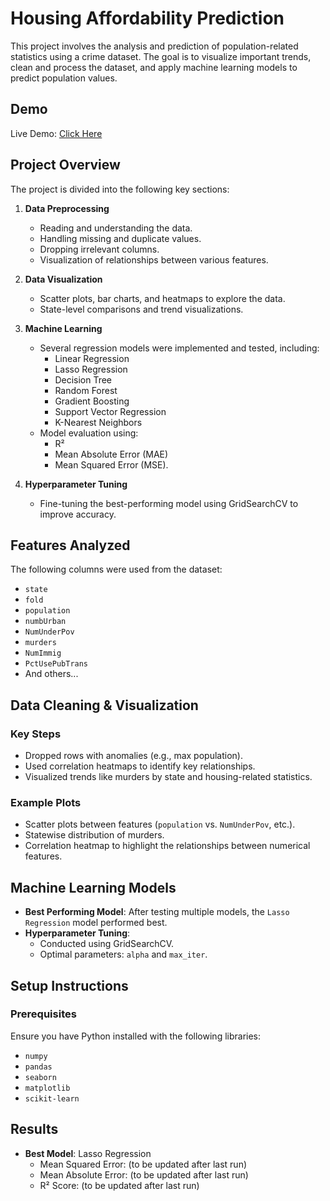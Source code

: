 # Housing Affordability Prediction

This project involves the analysis and prediction of population-related statistics using a crime dataset. The goal is to visualize important trends, clean and process the dataset, and apply machine learning models to predict population values.

## Demo

Live Demo: [Click Here](https://afhouse.onrender.com)

## Project Overview

The project is divided into the following key sections:
1. **Data Preprocessing**
   - Reading and understanding the data.
   - Handling missing and duplicate values.
   - Dropping irrelevant columns.
   - Visualization of relationships between various features.

2. **Data Visualization**
   - Scatter plots, bar charts, and heatmaps to explore the data.
   - State-level comparisons and trend visualizations.

3. **Machine Learning**
   - Several regression models were implemented and tested, including:
     - Linear Regression
     - Lasso Regression
     - Decision Tree
     - Random Forest
     - Gradient Boosting
     - Support Vector Regression
     - K-Nearest Neighbors
   - Model evaluation using:
     - R²
     - Mean Absolute Error (MAE)
     - Mean Squared Error (MSE).

4. **Hyperparameter Tuning**
   - Fine-tuning the best-performing model using GridSearchCV to improve accuracy.


## Features Analyzed

The following columns were used from the dataset:
- `state`
- `fold`
- `population`
- `numbUrban`
- `NumUnderPov`
- `murders`
- `NumImmig`
- `PctUsePubTrans`
- And others...


## Data Cleaning & Visualization

### Key Steps
- Dropped rows with anomalies (e.g., max population).
- Used correlation heatmaps to identify key relationships.
- Visualized trends like murders by state and housing-related statistics.

### Example Plots
- Scatter plots between features (`population` vs. `NumUnderPov`, etc.).
- Statewise distribution of murders.
- Correlation heatmap to highlight the relationships between numerical features.


## Machine Learning Models

- **Best Performing Model**: After testing multiple models, the `Lasso Regression` model performed best.
- **Hyperparameter Tuning**:
  - Conducted using GridSearchCV.
  - Optimal parameters: `alpha` and `max_iter`.


## Setup Instructions

### Prerequisites
Ensure you have Python installed with the following libraries:
- `numpy`
- `pandas`
- `seaborn`
- `matplotlib`
- `scikit-learn`




## Results

- **Best Model**: Lasso Regression
  - Mean Squared Error:  (to be updated after last run)
  - Mean Absolute Error:  (to be updated after last run)
  - R² Score:  (to be updated after last run)


